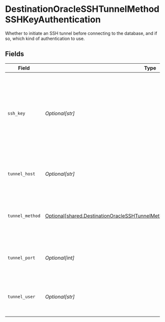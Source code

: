 # DestinationOracleSSHTunnelMethodSSHKeyAuthentication

Whether to initiate an SSH tunnel before connecting to the database, and if so, which kind of authentication to use.


## Fields

| Field                                                                                                                                                                            | Type                                                                                                                                                                             | Required                                                                                                                                                                         | Description                                                                                                                                                                      | Example                                                                                                                                                                          |
| -------------------------------------------------------------------------------------------------------------------------------------------------------------------------------- | -------------------------------------------------------------------------------------------------------------------------------------------------------------------------------- | -------------------------------------------------------------------------------------------------------------------------------------------------------------------------------- | -------------------------------------------------------------------------------------------------------------------------------------------------------------------------------- | -------------------------------------------------------------------------------------------------------------------------------------------------------------------------------- |
| `ssh_key`                                                                                                                                                                        | *Optional[str]*                                                                                                                                                                  | :heavy_check_mark:                                                                                                                                                               | OS-level user account ssh key credentials in RSA PEM format ( created with ssh-keygen -t rsa -m PEM -f myuser_rsa )                                                              |                                                                                                                                                                                  |
| `tunnel_host`                                                                                                                                                                    | *Optional[str]*                                                                                                                                                                  | :heavy_check_mark:                                                                                                                                                               | Hostname of the jump server host that allows inbound ssh tunnel.                                                                                                                 |                                                                                                                                                                                  |
| `tunnel_method`                                                                                                                                                                  | [Optional[shared.DestinationOracleSSHTunnelMethodSSHKeyAuthenticationTunnelMethod]](undefined/models/shared/destinationoraclesshtunnelmethodsshkeyauthenticationtunnelmethod.md) | :heavy_check_mark:                                                                                                                                                               | Connect through a jump server tunnel host using username and ssh key                                                                                                             |                                                                                                                                                                                  |
| `tunnel_port`                                                                                                                                                                    | *Optional[int]*                                                                                                                                                                  | :heavy_minus_sign:                                                                                                                                                               | Port on the proxy/jump server that accepts inbound ssh connections.                                                                                                              | 22                                                                                                                                                                               |
| `tunnel_user`                                                                                                                                                                    | *Optional[str]*                                                                                                                                                                  | :heavy_check_mark:                                                                                                                                                               | OS-level username for logging into the jump server host.                                                                                                                         |                                                                                                                                                                                  |